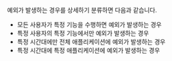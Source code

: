 

예외가 발생하는 경우를 상세하기 분류하면 다음과 같습니다. 
- 모든 사용자가 특정 기능을 수행하면 예외가 발생하는 경우
- 특정 사용자의 특정 기능에서만 예외가 발생하는 경우
- 특정 시간대에만 전체 애플리케이션에 예외가 발생하는 경우
- 특정 시간대에 특정 애플리케이션에 예외가 발생하는 경우